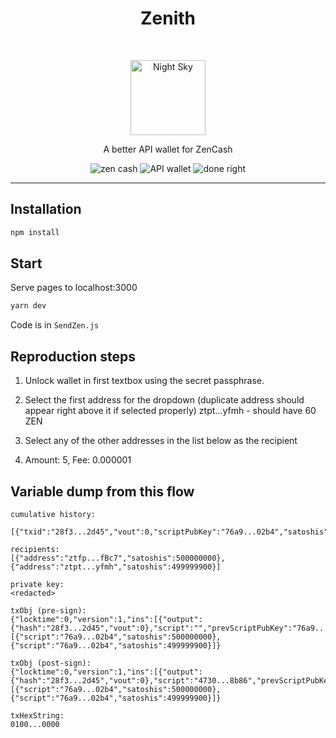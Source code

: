 <h1 align="center">Zenith</h1> <br>
<p align="center">
  <img alt="Night Sky" src="https://user-images.githubusercontent.com/943555/33152553-02da6b30-cf92-11e7-993d-57da7edf010a.png" width="120">
</p>
<p align="center">A better API wallet for ZenCash</p>

<p align="center">
  <img alt="zen cash" src="https://img.shields.io/badge/zen-cash-ff69b4.svg">
  <img alt="API wallet" src="https://img.shields.io/badge/API-Wallet-blue.svg">
  <img alt="done right" src="https://img.shields.io/badge/done-right-brightgreen.svg">
</p>

---

## Installation

```bash
npm install
```

## Start

Serve pages to localhost:3000
```bash
yarn dev
``` 

Code is in `SendZen.js`

## Reproduction steps

1. Unlock wallet in first textbox using the secret passphrase.
2. Select the first address for the dropdown (duplicate address should appear right above it if selected properly)
ztpt...yfmh - should have 60 ZEN

3. Select any of the other addresses in the list below as the recipient

4. Amount: 5, Fee: 0.000001

## Variable dump from this flow

```
cumulative history: 
 [{"txid":"28f3...2d45","vout":0,"scriptPubKey":"76a9...02b4","satoshis":1000000000,"cumSatoshis":1000000000}]

recipients: 
[{"address":"ztfp...fBc7","satoshis":500000000},{"address":"ztpt...yfmh","satoshis":499999900}]

private key: 
<redacted>

txObj (pre-sign): 
{"locktime":0,"version":1,"ins":[{"output":{"hash":"28f3...2d45","vout":0},"script":"","prevScriptPubKey":"76a9...02b4","sequence":"ffffffff"}],"outs":[{"script":"76a9...02b4","satoshis":500000000},{"script":"76a9...02b4","satoshis":499999900}]}

txObj (post-sign): 
{"locktime":0,"version":1,"ins":[{"output":{"hash":"28f3...2d45","vout":0},"script":"4730...8b86","prevScriptPubKey":"76a9...02b4","sequence":"ffffffff"}],"outs":[{"script":"76a9...02b4","satoshis":500000000},{"script":"76a9...02b4","satoshis":499999900}]}

txHexString: 
0100...0000
```
